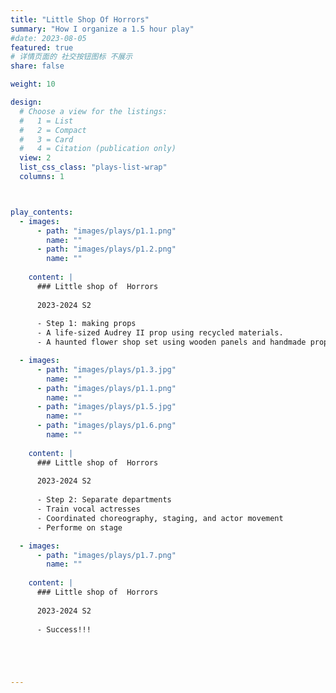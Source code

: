 ```yaml
---
title: "Little Shop Of Horrors"
summary: "How I organize a 1.5 hour play"
#date: 2023-08-05 
featured: true
# 详情页面的 社交按钮图标 不展示 
share: false

weight: 10

design:
  # Choose a view for the listings:
  #   1 = List
  #   2 = Compact
  #   3 = Card
  #   4 = Citation (publication only)
  view: 2
  list_css_class: "plays-list-wrap"
  columns: 1



play_contents:
  - images: 
      - path: "images/plays/p1.1.png"
        name: ""
      - path: "images/plays/p1.2.png"
        name: ""
        
    content: | 
      ### Little shop of  Horrors 
      
      2023-2024 S2
      
      - Step 1: making props
      - A life-sized Audrey II prop using recycled materials.
      - A haunted flower shop set using wooden panels and handmade props.

  - images: 
      - path: "images/plays/p1.3.jpg"
        name: ""
      - path: "images/plays/p1.1.png"
        name: ""
      - path: "images/plays/p1.5.jpg"
        name: ""
      - path: "images/plays/p1.6.png"
        name: ""
        
    content: | 
      ### Little shop of  Horrors 
      
      2023-2024 S2
      
      - Step 2: Separate departments 
      - Train vocal actresses
      - Coordinated choreography, staging, and actor movement 
      - Performe on stage

  - images: 
      - path: "images/plays/p1.7.png"
        name: ""
        
    content: | 
      ### Little shop of  Horrors 
      
      2023-2024 S2
      
      - Success!!!





---
```



